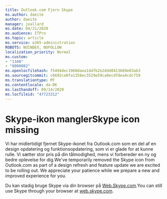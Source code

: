 ```yaml
---
title: Outlook.com Fjern Skype
ms.author: daeite
author: daeite
manager: joallard
ms.date: 04/21/2020
ms.audience: ITPro
ms.topic: article
ms.service: o365-administration
ROBOTS: NOINDEX, NOFOLLOW
localization_priority: Normal
ms.custom:
- "1348"
- "8000082"
ms.openlocfilehash: f5494dec1960daea144fb2e2ddd0413689e03ab3
ms.sourcegitcommit: c6692ce0fa1358ec3529e59ca0ecdfdea4cdc759
ms.translationtype: MT
ms.contentlocale: da-DK
ms.lasthandoff: 09/14/2020
ms.locfileid: "47723312"
---
```

# <a name="skype-icon-missing"></a><span data-ttu-id="79238-102">Skype-ikon mangler</span><span class="sxs-lookup"><span data-stu-id="79238-102">Skype icon missing</span></span>

<span data-ttu-id="79238-103">Vi har midlertidigt fjernet Skype-ikonet fra Outlook.com som en del af en design opdatering og funktionsopdatering, som vi er glade for at kunne rulle. Vi sætter stor pris på din tålmodighed, mens vi forbereder en ny og bedre oplevelse for dig.</span><span class="sxs-lookup"><span data-stu-id="79238-103">We've temporarily removed the Skype icon from Outlook.com as part of a design refresh and feature update we are excited to be rolling out. We appreciate your patience while we prepare a new and improved experience for you.</span></span>

<span data-ttu-id="79238-104">Du kan stadig bruge Skype via din browser på [Web.Skype.com](https://web.skype.com/).</span><span class="sxs-lookup"><span data-stu-id="79238-104">You can still use Skype through your browser at [web.skype.com](https://web.skype.com/).</span></span>
